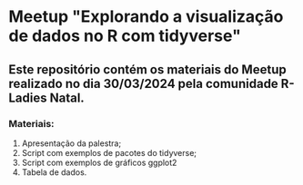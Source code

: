 # Meetup "Explorando a visualização de dados no R com tidyverse"

## Este repositório contém os materiais do Meetup realizado no dia 30/03/2024 pela comunidade R-Ladies Natal.

### Materiais:
1. Apresentação da palestra;
2. Script com exemplos de pacotes do tidyverse;
3. Script com exemplos de gráficos ggplot2
4. Tabela de dados.
